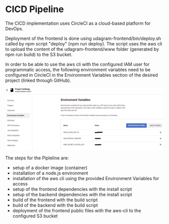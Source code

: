 # CICD Pipeline

The CICD implementation uses CircleCI as a cloud-based platform for DevOps.

Deployment of the frontend is done using udagram-frontend/bin/deploy.sh called by npm script "deploy" (npm run deploy).
The script uses the aws cli to upload the content of the udagram-frontend/www folder (generated by npm run build) to the S3 bucket.

In order to be able to use the aws cli with the configured IAM user for programmatic access, the following environment variables need to be configured in CircleCI in the Environment Variables section of the desired project (linked through GitHub).

![image info](../img/circleci-aws-cli-access-config.png)

The steps for the Pipleline are:

* setup of a docker image (container)
* installation of a node.js environment
* installation of the aws cli using the provided Environment Variables for access
* setup of the frontend dependencies with the install script
* setup of the backend dependencies with the install script
* build of the frontend with the build script
* build of the backend with the build script
* deployment of the frontend public files with the aws-cli to the configured S3 bucket